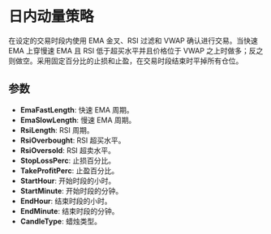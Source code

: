 # 日内动量策略

在设定的交易时段内使用 EMA 金叉、RSI 过滤和 VWAP 确认进行交易。当快速 EMA 上穿慢速 EMA 且 RSI 低于超买水平并且价格位于 VWAP 之上时做多；反之则做空。采用固定百分比的止损和止盈，在交易时段结束时平掉所有仓位。

## 参数

- **EmaFastLength**: 快速 EMA 周期。
- **EmaSlowLength**: 慢速 EMA 周期。
- **RsiLength**: RSI 周期。
- **RsiOverbought**: RSI 超买水平。
- **RsiOversold**: RSI 超卖水平。
- **StopLossPerc**: 止损百分比。
- **TakeProfitPerc**: 止盈百分比。
- **StartHour**: 开始时段的小时。
- **StartMinute**: 开始时段的分钟。
- **EndHour**: 结束时段的小时。
- **EndMinute**: 结束时段的分钟。
- **CandleType**: 蜡烛类型。

